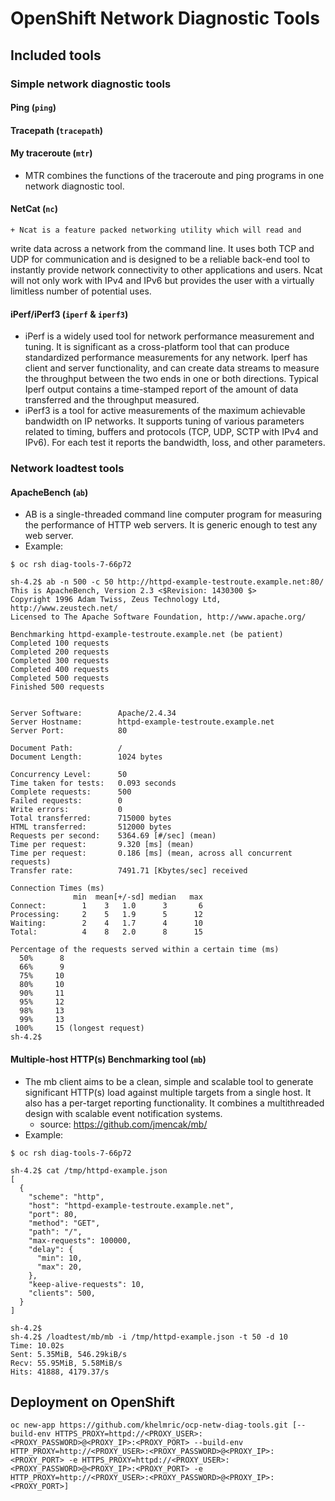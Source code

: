 # OpenShift Network Diagnostic Tools

## Included tools
### Simple network diagnostic tools
#### Ping (`ping`)
#### Tracepath (`tracepath`)
#### My traceroute (`mtr`)
* MTR combines the functions of the traceroute and ping programs in one network diagnostic tool.
#### NetCat (`nc`)
    + Ncat is a feature packed networking utility which will read and
write data across a network from the command line. It uses both
TCP and UDP for communication and is designed to be a reliable
back-end tool to instantly provide network connectivity to other
applications and users. Ncat will not only work with IPv4 and IPv6
but provides the user with a virtually limitless number of potential
uses.
#### iPerf/iPerf3 (`iperf` & `iperf3`)
* iPerf is a widely used tool for network performance measurement and tuning. It is significant as a cross-platform tool that can produce standardized performance measurements for any network. Iperf has client and server functionality, and can create data streams to measure the throughput between the two ends in one or both directions. Typical Iperf output contains a time-stamped report of the amount of data transferred and the throughput measured. 
* iPerf3 is a tool for active measurements of the maximum achievable bandwidth on IP networks. It supports tuning of various parameters related to timing, buffers and protocols (TCP, UDP, SCTP with IPv4 and IPv6). For each test it reports the bandwidth, loss, and other parameters.

### Network loadtest tools
#### ApacheBench (`ab`)
* AB is a single-threaded command line computer program for measuring the performance of HTTP web servers. It is generic enough to test any web server. 
* Example:
```
$ oc rsh diag-tools-7-66p72

sh-4.2$ ab -n 500 -c 50 http://httpd-example-testroute.example.net:80/
This is ApacheBench, Version 2.3 <$Revision: 1430300 $>
Copyright 1996 Adam Twiss, Zeus Technology Ltd, http://www.zeustech.net/
Licensed to The Apache Software Foundation, http://www.apache.org/

Benchmarking httpd-example-testroute.example.net (be patient)
Completed 100 requests
Completed 200 requests
Completed 300 requests
Completed 400 requests
Completed 500 requests
Finished 500 requests


Server Software:        Apache/2.4.34
Server Hostname:        httpd-example-testroute.example.net
Server Port:            80

Document Path:          /
Document Length:        1024 bytes

Concurrency Level:      50
Time taken for tests:   0.093 seconds
Complete requests:      500
Failed requests:        0
Write errors:           0
Total transferred:      715000 bytes
HTML transferred:       512000 bytes
Requests per second:    5364.69 [#/sec] (mean)
Time per request:       9.320 [ms] (mean)
Time per request:       0.186 [ms] (mean, across all concurrent requests)
Transfer rate:          7491.71 [Kbytes/sec] received

Connection Times (ms)
              min  mean[+/-sd] median   max
Connect:        1    3   1.0      3       6
Processing:     2    5   1.9      5      12
Waiting:        2    4   1.7      4      10
Total:          4    8   2.0      8      15

Percentage of the requests served within a certain time (ms)
  50%      8
  66%      9
  75%     10
  80%     10
  90%     11
  95%     12
  98%     13
  99%     13
 100%     15 (longest request)
sh-4.2$
```

#### Multiple-host HTTP(s) Benchmarking tool (`mb`)
* The mb client aims to be a clean, simple and scalable tool to generate significant HTTP(s) load against multiple targets from a single host. It also has a per-target reporting functionality. It combines a multithreaded design with scalable event notification systems.
    + source: https://github.com/jmencak/mb/
* Example:
```
$ oc rsh diag-tools-7-66p72

sh-4.2$ cat /tmp/httpd-example.json
[
  {
    "scheme": "http",
    "host": "httpd-example-testroute.example.net",
    "port": 80,
    "method": "GET",
    "path": "/",
    "max-requests": 100000,
    "delay": {
      "min": 10,
      "max": 20,
    },
    "keep-alive-requests": 10,
    "clients": 500,
  }
]

sh-4.2$
sh-4.2$ /loadtest/mb/mb -i /tmp/httpd-example.json -t 50 -d 10
Time: 10.02s
Sent: 5.35MiB, 546.29kiB/s
Recv: 55.95MiB, 5.58MiB/s
Hits: 41888, 4179.37/s
```

## Deployment on OpenShift
```
oc new-app https://github.com/khelmric/ocp-netw-diag-tools.git [--build-env HTTPS_PROXY=httpd://<PROXY_USER>:<PROXY_PASSWORD>@<PROXY_IP>:<PROXY_PORT> --build-env HTTP_PROXY=http://<PROXY_USER>:<PROXY_PASSWORD>@<PROXY_IP>:<PROXY_PORT> -e HTTPS_PROXY=httpd://<PROXY_USER>:<PROXY_PASSWORD>@<PROXY_IP>:<PROXY_PORT> -e HTTP_PROXY=http://<PROXY_USER>:<PROXY_PASSWORD>@<PROXY_IP>:<PROXY_PORT>]
```
